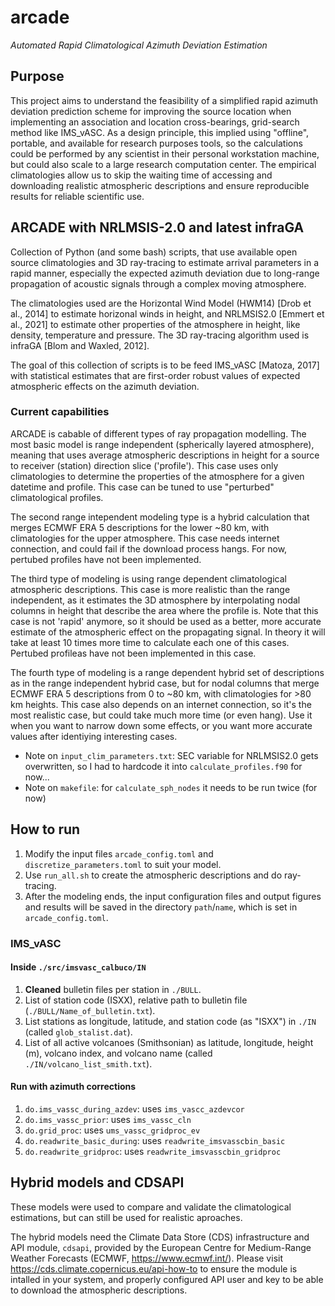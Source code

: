 # arcade
_Automated Rapid Climatological Azimuth Deviation Estimation_

## Purpose
This project aims to understand the feasibility of a simplified rapid azimuth deviation prediction scheme for improving the source location when implementing an association and location cross-bearings, grid-search method like IMS\_vASC.
As a design principle, this implied using "offline", portable, and available for research purposes tools, so the calculations could be performed by any scientist in their personal workstation machine, but could also scale to a large research computation center.
The empirical climatologies allow us to skip the waiting time of accessing and downloading realistic atmospheric descriptions and ensure reproducible results for reliable scientific use.

## ARCADE with NRLMSIS-2.0 and latest infraGA

Collection of Python (and some bash) scripts, that use available open source
climatologies and 3D ray-tracing to estimate arrival parameters in a rapid
manner, especially the expected azimuth deviation due to long-range propagation
of acoustic signals through a complex moving atmosphere.

The climatologies used are the Horizontal Wind Model (HWM14) [Drob et al., 2014] 
to estimate horizonal winds in height, and NRLMSIS2.0 [Emmert et al., 2021] to 
estimate other properties of the atmosphere in height, like density, temperature 
and pressure. The 3D ray-tracing algorithm used is infraGA [Blom and Waxled, 2012].

The goal of this collection of scripts is to be feed IMS_vASC [Matoza, 2017] 
with statistical estimates that are first-order robust values of expected
atmospheric effects on the azimuth deviation. 

### Current capabilities

ARCADE is cabable of different types of ray propagation modelling. The most 
basic model is range independent (spherically layered atmosphere), meaning that 
uses average atmospheric descriptions in height for a source to receiver (station)
direction slice ('profile'). This case uses only climatologies to determine the
properties of the atmosphere for a given datetime and profile. This case can be
tuned to use "perturbed" climatological profiles.

The second range intependent modeling type is a hybrid calculation that merges
ECMWF ERA 5 descriptions for the lower ~80 km, with climatologies for the 
upper atmosphere. This case needs internet connection, and could fail if
the download process hangs. For now, pertubed profiles have not been implemented.

The third type of modeling is using range dependent climatological atmospheric
descriptions. This case is more realistic than the range independent, as
it estimates the 3D atmosphere by interpolating nodal columns in height that
describe the area where the profile is. Note that this case is not 'rapid' anymore,
so it should be used as a better, more accurate estimate of the atmospheric
effect on the propagating signal. In theory it will take at least 10 times 
more time to calculate each one of this cases. Pertubed profileas have not 
been implemented in this case.

The fourth type of modeling is a range dependent hybrid set of descriptions as
in the range independent hybrid case, but for nodal columns that merge ECMWF
ERA 5 descriptions from 0 to ~80 km, with climatologies for >80 km heights. 
This case also depends on an internet connection, so it's the most realistic
case, but could take much more time (or even hang). Use it when you want to 
narrow down some effects, or you want more accurate values after identiying
interesting cases.

- Note on `input_clim_parameters.txt`: SEC variable for NRLMSIS2.0 gets overwritten, so I had to hardcode it into `calculate_profiles.f90` for now...  
- Note on `makefile`: for `calculate_sph_nodes` it needs to be run twice (for now)

## How to run

1. Modify the input files `arcade_config.toml` and `discretize_parameters.toml`
to suit your model.
2. Use `run_all.sh` to create the atmospheric descriptions and do ray-tracing.
3. After the modeling ends, the input configuration files and output figures
and results will be saved in the directory `path`/`name`, which is set in
`arcade_config.toml`.

### IMS_vASC

#### Inside `./src/imsvasc_calbuco/IN`
1. **Cleaned** bulletin files per station in `./BULL`.
2. List of station code (ISXX), relative path to bulletin file (`./BULL/Name_of_bulletin.txt`).
3. List stations as longitude, latitude, and station code (as "ISXX") in `./IN` (called `glob_stalist.dat`).
4. List of all active volcanoes (Smithsonian) as latitude, longitude, height (m), volcano index, and volcano name (called `./IN/volcano_list_smith.txt`).

#### Run with azimuth corrections
1. `do.ims_vassc_during_azdev`: uses `ims_vascc_azdevcor`
2. `do.ims_vassc_prior`: uses `ims_vassc_cln`
3. `do.grid_proc`: uses `ums_vassc_gridproc_ev`
4. `do.readwrite_basic_during`: uses `readwrite_imsvasscbin_basic`
5. `do.readwrite_gridproc`: uses `readwrite_imsvasscbin_gridproc`

## Hybrid models and CDSAPI

These models were used to compare and validate the climatological estimations, but can still be used for realistic aproaches.

The hybrid models need the Climate Data Store (CDS) infrastructure and API module, `cdsapi`, provided by the European Centre for Medium-Range Weather Forecasts (ECMWF, https://www.ecmwf.int/). Please visit https://cds.climate.copernicus.eu/api-how-to to ensure the module is intalled in your system, and properly configured API user and key to be able to download the atmospheric descriptions.

